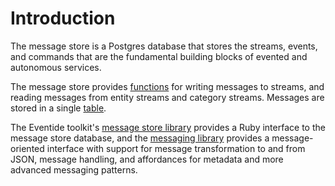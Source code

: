 # Introduction

The message store is a Postgres database that stores the streams, events, and commands that are the fundamental building blocks of evented and autonomous services.

The message store provides [functions](./message-store-database-interface.md) for writing messages to streams, and reading messages from entity streams and category streams. Messages are stored in a single [table](./anatomy.md).

The Eventide toolkit's [message store library](https://github.com/eventide-project/message-store-postgres) provides a Ruby interface to the message store database, and the [messaging library](https://github.com/eventide-project/messaging-postgres) provides a message-oriented interface with support for message transformation to and from JSON, message handling, and affordances for metadata and more advanced messaging patterns.
